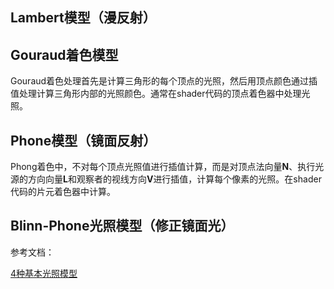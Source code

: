 ## Lambert模型（漫反射）

## Gouraud着色模型

Gouraud着色处理首先是计算三角形的每个顶点的光照，然后用顶点颜色通过插值处理计算三角形内部的光照颜色。通常在shader代码的顶点着色器中处理光照。

## Phone模型（镜面反射）

Phong着色中，不对每个顶点光照值进行插值计算，而是对顶点法向量**N**、执行光源的方向向量**L**和观察者的视线方向**V**进行插值，计算每个像素的光照。在shader代码的片元着色器中计算。

## Blinn-Phone光照模型（修正镜面光）





参考文档：

[4种基本光照模型](https://blog.csdn.net/zhang1461376499/article/details/116718172)